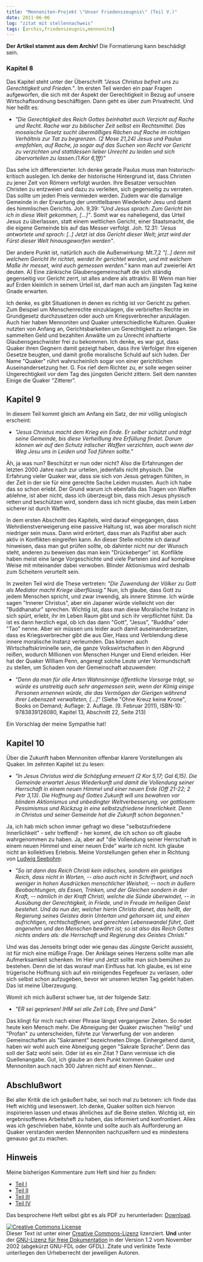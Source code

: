 ```yaml
---
title: "Mennoniten-Projekt \"Unser Friedenszeugnis\" (Teil V.)"
date: 2011-06-06
log: "zitat mit stellennachweis"
tags: [archiv,friedenszeugnis,mennonite]
---
```

**Der Artikel stammt aus dem Archiv!** Die Formatierung kann beschädigt sein.

<h3>Kapitel 8</h3>

Das Kapitel steht unter der Überschrift <i>"Jesus Christus befreit uns zu Gerechtigkeit und Frieden."</i>. Im ersten Teil werden ein paar Fragen aufgeworfen, die sich mit der Aspekt der Gerechtigkeit in Bezug auf unsere Wirtschaftsordnung beschäftigen. Dann geht es über zum Privatrecht. Und hier heißt es: 
<ul><li><i>"Die Gerechtigkeit des Reich Gottes beinhaltet auch Verzicht auf Rache und Recht. Rache war zu biblischer Zeit selbst ein Rechtsmittel. Das mosaische Gesetz sucht übermäßiges Rächen auf Rache im richtigen Verhältnis zur Tat zu begrenzen. (2 Mose 21,24) Jesus und Paulus empfehlen, auf Rache, ja sogar auf das Suchen von Recht vor Gericht zu verzichten und stattdessen lieber Unrecht zu leiden und sich übervorteilen zu lassen.(1.Kor 6,1ff)"</i></li></ul>
Das sehe ich differenzierter. Ich denke gerade Paulus muss man historisch-kritisch auslegen. Ich denke der historische Hintergrund ist, dass Christen zu jener Zeit von Römern verfolgt wurden. Ihre Besatzer versuchten Christen zu entzweien und dazu zu verleiten, sich gegenseitig zu verraten. Das sollte um jeden Preis vermieden werden. Zudem war die damalige Gemeinde in der Erwartung der unmittelbaren Wiederkehr Jesu und damit des himmlischen Gerichts. Joh. 9,39: <i>"Und Jesus sprach: Zum Gericht bin ich in diese Welt gekommen, [...]"</i>. Somit war es naheliegend, das Urteil Jesus zu überlassen, statt einem weltlichen Gericht, einer Staatsmacht, die die eigene Gemeinde bis auf das Messer verfolgt. Joh. 12.31: <i>"Jesus antwortete und sprach: [..] Jetzt ist das Gericht dieser Welt; jetzt wird der Fürst dieser Welt hinausgeworfen werden"</i>.


Der andere Punkt ist, natürlich auch die Außenwirkung: Mt.7,2 <i>"[..] denn mit welchem Gericht ihr richtet, werdet ihr gerichtet werden, und mit welchem Maße ihr messet, wird euch gemessen werden."</i> kann man auf zweierlei Art deuten. A) Eine zänkische Glaubensgemeinschaft die sich ständig gegenseitig vor Gericht zerrt, ist alles andere als attraktiv. B) Wenn man hier auf Erden kleinlich in seinem Urteil ist, darf man auch am jüngsten Tag keine Gnade erwarten.

Ich denke, es gibt Situationen in denen es richtig ist vor Gericht zu gehen. Zum Beispiel um Menschenrechte einzuklagen, die verbrieften Rechte im Grundgesetz durchzusetzen oder auch um Kriegsverbrecher anzuklagen. Auch hier haben Mennoniten und Quaker unterschiedliche Kulturen. Quaker nutzten von Anfang an, Gerichtsbarkeiten um Gerechtigkeit zu erlangen. Sie sammelten Geld und bezahlten Anwälte um zu Unrecht inhaftierte Glaubensgeschwister frei zu bekommen. Ich denke, es war gut, dass Quaker ihren Gegnern damit gezeigt haben, dass ihre Verfolger ihre eigenen Gesetze beugten, und damit große moralische Schuld auf sich luden. Der Name "Quaker" rührt wahrscheinlich sogar von einer gerichtlichen Auseinandersetzung her. G. Fox rief dem Richter zu, er solle wegen seiner Ungerechtigkeit vor dem Tag des jüngsten Gericht zittern. Seit dem nannten Einige die Quaker "Zitterer". 

## Kapitel 9 ##

In diesem Teil kommt gleich am Anfang ein Satz, der mir völlig unlogisch erscheint: <ul><li><i>"Jesus Christus macht dem Krieg ein Ende. Er selber schützt und trägt seine Gemeinde, bis diese Verheißung ihre Erfüllung findet. Darum können wir auf den Schutz irdischer Waffen verzichten, auch wenn der Weg Jesu uns in Leiden und Tod führen sollte."</i></li></ul>
Äh, ja was nun? Beschützt er nun oder nicht? Also die Erfahrungen der letzten 2000 Jahre nach zur urteilen, jedenfalls nicht physisch. Die Erfahrung vieler Quaker war, dass sie sich von Jesus getragen fühlten, in der Zeit in der sie für eine gerechte Sache Leiden mussten. Auch ich habe das so schon erlebt. Der Grund warum ich ebenfalls das Tragen von Waffen ablehne, ist aber nicht, dass ich überzeugt bin, dass mich Jesus physisch retten und beschützen wird, sondern dass ich nicht glaube, das mein Leben sicherer ist durch Waffen.

In dem ersten Abschnitt des Kapitels, wird darauf eingegangen, dass Wehrdienstverweigerung eine passive Haltung ist, was aber moralisch nicht niedriger sein muss. Dann wird erörtert, dass man als Pazifist aber auch aktiv in Konflikten eingreifen kann. An dieser Stelle möchte ich darauf hinweisen, dass man gut prüfen sollte, ob dahinter nicht nur der Wunsch steht, anderen zu beweisen das man kein "Drückeberger" ist. Konflikte haben meist eine lange Vorgeschichte und viele Parteien sind auf komplexe Weise mit miteinander dabei verwoben. Blinder Aktionismus wird deshalb zum Scheitern verurteilt sein.

In zweiten Teil wird die These vertreten: <i>"Die Zuwendung der Völker zu Gott als Mediator macht Kriege überflüssig."</i> Nun, ich glaube, dass Gott zu jedem Menschen spricht, und zwar inwendig, als innere Stimme. Ich würde sagen "Innerer Christus", aber ein Japaner würde vielleicht von der "Buddhanatur" sprechen. Wichtig ist, dass man diese Moralische Instanz in sich spürt, erlebt, ihr im Leben Raum gibt und sich ihr verpflichtet fühlt. Da ist es dann herzlich egal, ob ich das dann "Gott", "Jesus", "Buddha" oder "Tao" nenne. Aber wir müssen uns leider auch damit auseinandersetzen, dass es Kriegsverbrecher gibt die aus Gier, Hass und Verblendung diese innere moralische Instanz verleumden. Das können auch Wirtschaftskriminelle sein, die ganze Volkswirtschaften in den Abgrund reißen, wodurch Millionen von Menschen Hunger und Elend erleiden. Hier hat der Quaker William Penn, angeregt solche Leute unter Vormundschaft zu stellen, um Schaden von der Gemeinschaft abzuwenden:
<ul><li><i>"Denn da man für alle Arten Wahnsinnige öﬀentliche Vorsorge trägt, so würde es unstreitig auch sehr angemessen sein, wenn der König einige Personen ernennen würde, die das Vermögen der Gierigen während ihrer Lebenszeit verwalteten, [...]"</i> (Siehe  "Ohne Kreuz keine Krone", Books on Demand; Auflage: 2. Auflage. (9. Februar 2011), ISBN-10: 9783839126080, Kapitel 13, Abschnitt 22, Seite 213)</li></ul>
Ein Vorschlag der meine Sympathie hat! 

## Kapitel 10 ##

Über die Zukunft haben Mennoniten offenbar klarere Vorstellungen als  Quaker. Im zehnten Kapitel ist zu lesen:
<ul><li><i>"In Jesus Christus wird die Schöpfung erneuert (2 Kor 5,17; Gal 6,15). Die Gemeinde erwartet Jesus Wiederkunft und damit die Vollendung seiner Herrschaft in einem neuen Himmel und einer neuen Erde (Off 21-22; 2 Petr 3,13). Die Hoffnung auf Gottes Zukunft will uns bewahren vor blindem Aktionismus und unbedingter Weltverbesserung, vor gottlosem Pessimismus und Rückzug in eine selbstzufriedene Innerlichkeit. Denn in Christus und seiner Gemeinde hat die Zukunft schon begonnen."</i></li></ul>
Ja, ich hab mich schon immer gefragt wo diese "selbstzufriedene Innerlichkeit" - sehr treffend! - her kommt, die ich schon so oft glaube wahrgenommen zu haben. Ja, aber auf "die Vollendung seiner Herrschaft in einem neuen Himmel und einer neuen Erde" warte <i>ich</i> nicht. Ich glaube nicht an kollektives Erlebnis. Meine Vorstellungen gehen eher in Richtung von <a href="http://www.the-independent-friend.de/?q=node/120">Ludwig Seebohm</a>:
<ul><li><i>"So ist dann das Reich Christi kein irdisches, sondern ein geistiges Reich, dass nicht in Worten, -- also auch nicht in Schriftwort, und noch weniger in hohen Ausdrücken menschlicher Weisheit, -- noch in äußern Beobachtungen, als Essen, Trinken, und der Gleichen sondern in der Kraft, -- nämlich in der Kraft Christi, welche die Sünde überwindet, -- in Ausübung der Gerechtigkeit, in Friede, und in Freude im heiligen Geist bestehet. Und da nun der, welcher hierin Christo dienet, das heißt, der Regierung seines Geistes darin Untertan und gehorsam ist, und einen aufrichtigen, rechtschaffenen, und gerechten Lebenswandel führt, Gott angenehm und den Menschen bewährt ist; so ist also das Reich Gottes nichts anders als: die Herrschaft und Regierung des Geistes Christi."</i></li></ul>
Und was das Jenseits bringt oder wie genau das Jüngste Gericht aussieht, ist für mich eine müßige Frage. Der Anklage seines Herzens sollte man alle Aufmerksamkeit schenken. Im Hier und Jetzt sollte man sich bemühen zu bestehen. Denn die ist das worauf man Einfluss hat. Ich glaube, es ist eine trügerische Hoffnung sich auf ein reinigendes Fegefeuer zu verlasen, oder sich selbst schon aufzugeben, bevor wir unseren letzten Tag gelebt haben. Das ist meine Überzeugung.

Womit ich mich äußerst schwer tue, ist der folgende Satz:
<ul><li><i>"ER sei gepriesen! IHM sei alle Zeit Lob, Ehre und Dank"</i></li></ul>
Das klingt für mich nach einer Phrase längst vergangener Zeiten. So redet heute kein Mensch mehr. Die Abneigung der Quaker zwischen "heilig" und "Profan" zu unterscheiden, führte zur Verwerfung der von anderen Gemeinschaften als "Sakrament" bezeichneten Dinge. Einhergehend damit, haben wir wohl auch eine Abneigung gegen "Sakrale Sprache". Denn das soll der Satz wohl sein. Oder ist es ein Zitat ? Dann vermisse ich die Quellenangabe. Gut, ich glaube an dem Punkt kommen Quaker und Mennoniten auch nach 300 Jahren nicht auf einen Nenner...

<!-- stop -->

## Abschlußwort ##

Bei aller Kritik die ich geäußert habe, sei noch mal zu betonen: ich finde das Heft wichtig und lesenswert. Ich denke, Quaker sollten sich hiervon inspirieren lassen und etwas ähnliches auf die Beine stellen. Wichtig ist, ein ergebnisoffenes Arbeitsheft zu haben, das informiert und konfrontiert. Alles was ich geschrieben habe, könnte und sollte auch als Aufforderung an Quaker verstanden werden Mennoniten nachzueifern und es mindestens genauso gut zu machen. 

## Hinweis ##
Meine bisherigen Kommentare zum Heft sind hier zu finden:
<ul>
<li><a href="http://www.the-independent-friend.de/?q=node/740">Teil I</a></li>
<li><a href="http://www.the-independent-friend.de/?q=node/743">Teil II</a></li>
<li><a href="http://www.the-independent-friend.de/?q=node/745">Teil III</a></li>
<li><a href="http://www.the-independent-friend.de/?q=node/747">Teil IV</a></li>
</ul>
Das besprochene Heft selbst gibt es als PDF zu herunterladen: <a href="http://mennonitisch.de/fileadmin/downloads/Ressourcen/Friedenszeugnis_Jesus_macht_den_Kriegen_ein_Ende-web.pdf">Download</a>.



<a href="http://creativecommons.org/licenses/by-sa/3.0/de/" rel="license"><img src="http://i.creativecommons.org/l/by-sa/3.0/de/88x31.png" style="border-width: 0pt;" alt="Creative Commons License" /></a><br />
Dieser <span rel="dc:type" href="http://purl.org/dc/dcmitype/Text" xmlns:dc="http://purl.org/dc/elements/1.1/">Text</span> ist unter einer <a href="http://creativecommons.org/licenses/by-sa/3.0/de/" rel="license">Creative Commons-Lizenz</a> lizenziert. **Und** unter der <a href="http://de.wikipedia.org/wiki/GFDL">GNU-Lizenz f&uuml;r freie Dokumentation</a> in der Version 1.2 vom November 2002 (abgek&uuml;rzt GNU-FDL oder GFDL). Zitate und verlinkte Texte unterliegen den Urheberrecht der jeweiligen Autoren.
